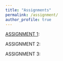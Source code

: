 ```yaml
---
title: "Assignments"
permalink: /assignment/
author_profile: true
---
```


[ASSIGNMENT 1](https://tokla6000.github.io/blog/assignment1/):

ASSIGNMENT 2:

ASSIGNMENT 3: